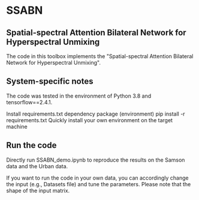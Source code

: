 # SSABN
## Spatial-spectral Attention Bilateral Network for Hyperspectral Unmixing
The code in this toolbox implements the "Spatial-spectral Attention Bilateral Network for Hyperspectral Unmixing". 

## System-specific notes
The code was tested in the environment of Python 3.8 and tensorflow==2.4.1.

Install requirements.txt dependency package (environment)
pip install -r requirements.txt
Quickly install your own environment on the target machine

## Run the code
Directly run SSABN_demo.ipynb to reproduce the results on the Samson data and the Urban data.

If you want to run the code in your own data, you can accordingly change the input (e.g., Datasets file) and tune the parameters. Please note that the shape of the input matrix.
